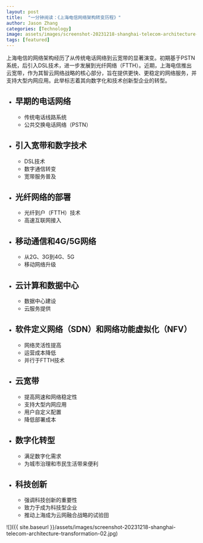 ```yaml
---
layout: post
title:  "一分钟阅读：《上海电信网络架构转变历程》"
author: Jason Zhang
categories: [Technology]
image: assets/images/screenshot-20231218-shanghai-telecom-architecture-transformation.png
tags: [featured]
---
```

上海电信的网络架构经历了从传统电话网络到云宽带的显著演变。初期基于PSTN系统，后引入DSL技术，进一步发展到光纤网络（FTTH）。近期，上海电信推出云宽带，作为其智云网络战略的核心部分，旨在提供更快、更稳定的网络服务，并支持大型内网应用。此举标志着其向数字化和技术创新型企业的转型。

- ## 早期的电话网络
    - 传统电话线路系统
    - 公共交换电话网络（PSTN）

- ## 引入宽带和数字技术
    - DSL技术
    - 数字通信转变
    - 宽带服务普及

- ## 光纤网络的部署
    - 光纤到户（FTTH）技术
    - 高速互联网接入

- ## 移动通信和4G/5G网络
    - 从2G、3G到4G、5G
    - 移动网络升级

- ## 云计算和数据中心
    - 数据中心建设
    - 云服务提供

- ## 软件定义网络（SDN）和网络功能虚拟化（NFV）
    - 网络灵活性提高
    - 运营成本降低
    - 并行于FTTH技术

- ## 云宽带
    - 提高网速和网络稳定性
    - 支持大型内网应用
    - 用户自定义配置
    - 降低部署成本

- ## 数字化转型
    - 满足数字化需求
    - 为城市治理和市民生活带来便利

- ## 科技创新
    - 强调科技创新的重要性
    - 致力于成为科技型企业
    - 推动上海成为云网融合战略的试验田

![]({{ site.baseurl }}/assets/images/screenshot-20231218-shanghai-telecom-architecture-transformation-02.jpg)